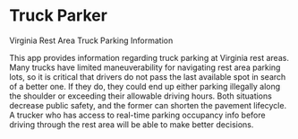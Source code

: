 # Truck Parker
Virginia Rest Area Truck Parking Information

This app provides information regarding truck parking at Virginia rest areas. Many trucks have limited maneuverability for navigating rest area parking lots, so it is critical that drivers do not pass the last available spot in search of a better one. If they do, they could end up either parking illegally along the shoulder or exceeding their allowable driving hours. Both situations decrease public safety, and the former can shorten the pavement lifecycle. A trucker who has access to real-time parking occupancy info before driving through the rest area will be able to make better decisions.
